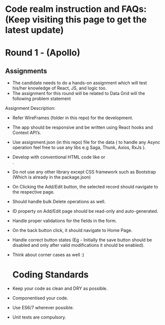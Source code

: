 # Code realm instruction and FAQs: (Keep visiting this page to get the latest update)

# Round 1 - (Apollo)

## Assignments

- The candidate needs to do a hands-on assignment which will test his/her knowledge of React, JS, and logic too.
- The assignment for this round will be related to Data Grid will the following problem statement

Assignment Description:
- Refer WireFrames (folder in this repo) for the development.
- The app should be responsive and be written using React hooks and Context API’s.
- Use assignment.json (in this repo) file for the data ( to handle any Async operation feel free to use any libs e.g Saga, Thunk, Axios, RxJs ).
- Develop with conventional HTML code like <table/> or <div>.
- Do not use any other library except CSS framework such as Bootstrap (Which is already in the package.json)
- On Clicking the Add/Edit button, the selected record should navigate to the respective page.
- Should handle bulk Delete operations as well.
- ID property on Add/Edit page should be read-only and auto-generated.
- Handle proper validations for the fields in the form.
- On the back button click, it should navigate to Home Page.
- Handle correct button states (Eg - Initially the save button should be disabled and only after valid modifications it should be enabled).
- Think about corner cases as well :)

  
  
  # Coding Standards
- Keep your code as clean and DRY as possible.
- Componentised your code.
- Use ES6/7 wherever possible.
- Unit tests are compulsory.
